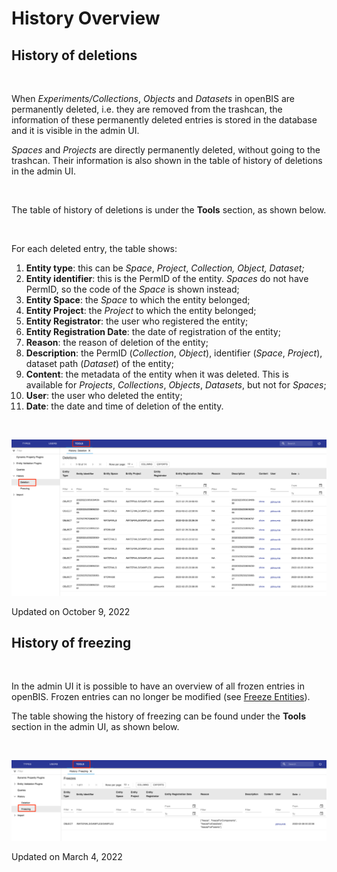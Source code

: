 History Overview
====
 
## History of deletions



 

When *Experiments/Collections*, *Objects* and *Datasets* in openBIS are
permanently deleted, i.e. they are removed from the trashcan, the
information of these permanently deleted entries is stored in the
database and it is visible in the admin UI.

*Spaces* and *Projects* are directly permanently deleted, without going
to the trashcan. Their information is also shown in the table of history
of deletions in the admin UI.

 

The table of history of deletions is under the **Tools** section, as
shown below.

 

For each deleted entry, the table shows:

1.  **Entity type**: this can be *Space*, *Project*, *Collection,
    Object, Dataset;*
2.  **Entity identifier**: this is the PermID of the entity. *Spaces* do
    not have PermID, so the code of the *Space* is shown instead;
3.  **Entity Space**: the *Space* to which the entity belonged;
4.  **Entity Project**: the *Project* to which the entity belonged;
5.  **Entity Registrator**: the user who registered the entity;
6.  **Entity Registration Date**: the date of registration of the
    entity;
7.  **Reason**: the reason of deletion of the entity;
8.  **Description**: the PermID (*Collection*, *Object*), identifier
    (*Space*, *Project*),  dataset path (*Dataset*) of the entity;
9.  **Content**: the metadata of the entity when it was deleted. This is
    available for *Projects*, *Collections*, *Objects*, *Datasets*, but
    not for *Spaces*;
10. **User**: the user who deleted the entity;
11. **Date**: the date and time of deletion of the entity.

 

![image info](img/history-deletion-1024x507.png)

Updated on October 9, 2022
 
## History of freezing



 

In the admin UI it is possible to have an overview of all frozen entries
in openBIS. Frozen entries can no longer be modified (see [Freeze
Entities](../../general-users/additional-functionalities.md#freeze-entities)).

The table showing the history of freezing can be found under the
**Tools** section in the admin UI, as shown below.

 

![image info](img/history-freezing-1024x262.png)

Updated on March 4, 2022

